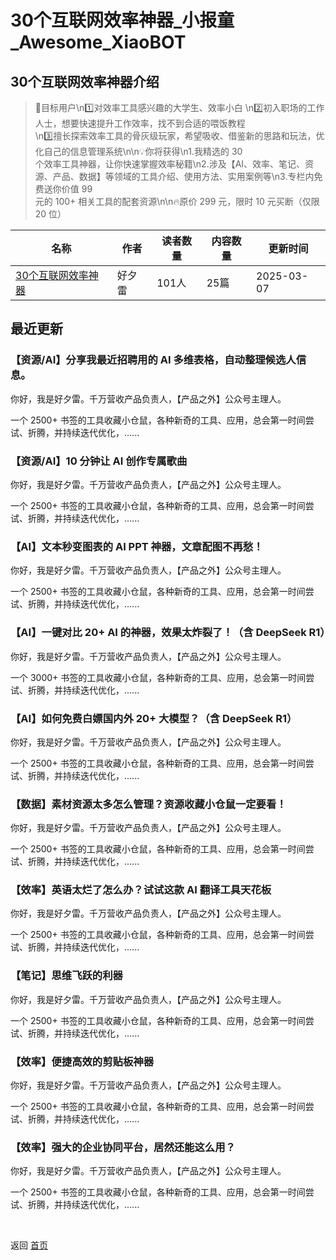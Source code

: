 # 30个互联网效率神器_小报童_Awesome_XiaoBOT

## 30个互联网效率神器介绍
> 🚀目标用户\n1️⃣对效率工具感兴趣的大学生、效率小白 \n2️⃣初入职场的工作人士，想要快速提升工作效率，找不到合适的喂饭教程  
\n3️⃣擅长探索效率工具的骨灰级玩家，希望吸收、借鉴新的思路和玩法，优化自己的信息管理系统\n\n💡你将获得\n1.我精选的 30  
个效率工具神器，让你快速掌握效率秘籍\n2.涉及【AI、效率、笔记、资源、产品、数据】等领域的工具介绍、使用方法、实用案例等\n3.专栏内免费送你价值 99  
元的 100+ 相关工具的配套资源\n\n🔥原价 299 元，限时 10 元买断（仅限 20 位）  
  


|名称|作者|读者数量|内容数量|更新时间|
|---|---|---|---|---|
|[30个互联网效率神器](https://xiaobot.net/p/pmtools1?refer=0b133df9-27dc-423b-8101-639049001c13)|好夕雷|101人|25篇|2025-03-07|

## 最近更新
### 【资源/AI】分享我最近招聘用的 AI 多维表格，自动整理候选人信息。

你好，我是好夕雷。千万营收产品负责人，【产品之外】公众号主理人。

一个 2500+ 书签的工具收藏小仓鼠，各种新奇的工具、应用，总会第一时间尝试、折腾，并持续迭代优化，......

### 【资源/AI】10 分钟让 AI 创作专属歌曲

你好，我是好夕雷。千万营收产品负责人，【产品之外】公众号主理人。

一个 2500+ 书签的工具收藏小仓鼠，各种新奇的工具、应用，总会第一时间尝试、折腾，并持续迭代优化，......

### 【AI】文本秒变图表的 AI PPT 神器，文章配图不再愁！

你好，我是好夕雷。千万营收产品负责人，【产品之外】公众号主理人。

一个 2500+ 书签的工具收藏小仓鼠，各种新奇的工具、应用，总会第一时间尝试、折腾，并持续迭代优化，......

### 【AI】一键对比 20+ AI 的神器，效果太炸裂了！（含 DeepSeek R1）

你好，我是好夕雷。千万营收产品负责人，【产品之外】公众号主理人。

一个 3000+ 书签的工具收藏小仓鼠，各种新奇的工具、应用，总会第一时间尝试、折腾，并持续迭代优化，......

### 【AI】如何免费白嫖国内外 20+ 大模型？（含 DeepSeek R1）

你好，我是好夕雷。千万营收产品负责人，【产品之外】公众号主理人。

一个 2500+ 书签的工具收藏小仓鼠，各种新奇的工具、应用，总会第一时间尝试、折腾，并持续迭代优化，......

### 【数据】素材资源太多怎么管理？资源收藏小仓鼠一定要看！

你好，我是好夕雷。千万营收产品负责人，【产品之外】公众号主理人。

一个 2500+ 书签的工具收藏小仓鼠，各种新奇的工具、应用，总会第一时间尝试、折腾，并持续迭代优化，......

### 【效率】英语太烂了怎么办？试试这款 AI 翻译工具天花板

你好，我是好夕雷。千万营收产品负责人，【产品之外】公众号主理人。

一个 2500+ 书签的工具收藏小仓鼠，各种新奇的工具、应用，总会第一时间尝试、折腾，并持续迭代优化，......

### 【笔记】思维飞跃的利器

你好，我是好夕雷。千万营收产品负责人，【产品之外】公众号主理人。

一个 2500+ 书签的工具收藏小仓鼠，各种新奇的工具、应用，总会第一时间尝试、折腾，并持续迭代优化，......

### 【效率】便捷高效的剪贴板神器

你好，我是好夕雷。千万营收产品负责人，【产品之外】公众号主理人。

一个 2500+ 书签的工具收藏小仓鼠，各种新奇的工具、应用，总会第一时间尝试、折腾，并持续迭代优化，......

### 【效率】强大的企业协同平台，居然还能这么用？

你好，我是好夕雷。千万营收产品负责人，【产品之外】公众号主理人。

一个 2500+ 书签的工具收藏小仓鼠，各种新奇的工具、应用，总会第一时间尝试、折腾，并持续迭代优化，......


<a href="https://github.com/Reno9527/awesome-xiaobot" style="color: white; text-decoration: none;">awesome-xiaobot</a>

返回 [首页](../README.md)
